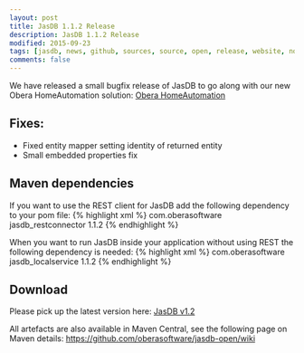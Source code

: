```yaml
---
layout: post
title: JasDB 1.1.2 Release
description: JasDB 1.1.2 Release
modified: 2015-09-23
tags: [jasdb, news, github, sources, source, open, release, website, nosql, document, storage, java, maven, central, repository, opensource, roadmap, entity mapper, entity, mapper]
comments: false
---
```


We have released a small bugfix release of JasDB to go along with our new Obera HomeAutomation solution: [Obera HomeAutomation](http://www.oberasoftware.com/homeautomation/)

## Fixes:
* Fixed entity mapper setting identity of returned entity
* Small embedded properties fix

## Maven dependencies
If you want to use the REST client for JasDB add the following dependency to your pom file:
{% highlight xml %}
<dependency>
   <groupId>com.oberasoftware</groupId>
   <artifactId>jasdb_restconnector</artifactId>
   <version>1.1.2</version>
</dependency>
{% endhighlight %}

When you want to run JasDB inside your application without using REST the following dependency is needed:
{% highlight xml %}
<dependency>
   <groupId>com.oberasoftware</groupId>
   <artifactId>jasdb_localservice</artifactId>
   <version>1.1.2</version>
</dependency>
{% endhighlight %}


## Download

Please pick up the latest version here:
[JasDB v1.2](https://github.com/oberasoftware/jasdb/releases/download/1.1.2-8/jasdb_1.1.2.zip)

All artefacts are also available in Maven Central, see the following page on Maven details:
https://github.com/oberasoftware/jasdb-open/wiki
